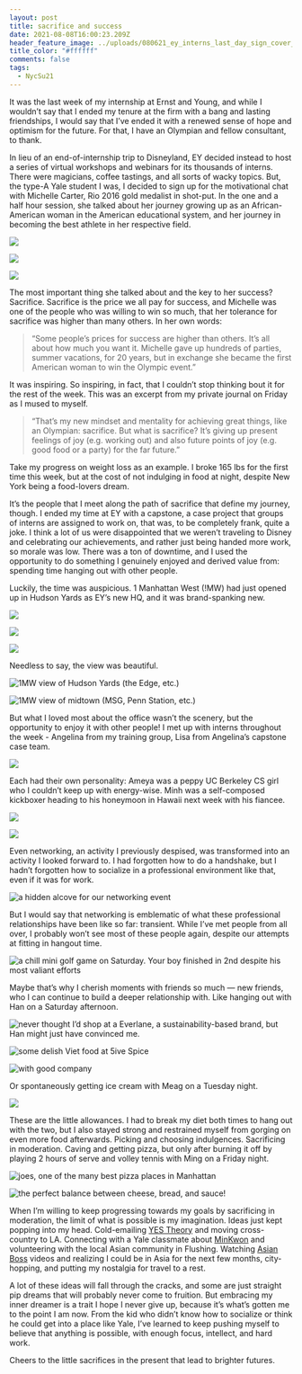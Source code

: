 ```yaml
---
layout: post
title: sacrifice and success
date: 2021-08-08T16:00:23.209Z
header_feature_image: ../uploads/080621_ey_interns_last_day_sign_cover_photo.jpeg
title_color: "#ffffff"
comments: false
tags:
  - NycSu21
---
```

It was the last week of my internship at Ernst and Young, and while I wouldn’t say that I ended my tenure at the firm with a bang and lasting friendships, I would say that I’ve ended it with a renewed sense of hope and optimism for the future. For that, I have an Olympian and fellow consultant, to thank.

In lieu of an end-of-internship trip to Disneyland, EY decided instead to host a series of virtual workshops and webinars for its thousands of interns. There were magicians, coffee tastings, and all sorts of wacky topics. But, the type-A Yale student I was, I decided to sign up for the motivational chat with Michelle Carter, Rio 2016 gold medalist in shot-put. In the one and a half hour session, she talked about her journey growing up as an African-American woman in the American educational system, and her journey in becoming the best athlete in her respective field.

![](../uploads/080621_michelle_carter_slide_1.jpeg)

![](../uploads/080621_michelle_carter_slide_2.jpeg)

![](../uploads/080621_michelle_carter_slide_3.jpeg)

The most important thing she talked about and the key to her success? Sacrifice. Sacrifice is the price we all pay for success, and Michelle was one of the people who was willing to win so much, that her tolerance for sacrifice was higher than many others. In her own words:

> “Some people’s prices for success are higher than others. It’s all about how much you want it. Michelle gave up hundreds of parties, summer vacations, for 20 years, but in exchange she became the first American woman to win the Olympic event.”

It was inspiring. So inspiring, in fact, that I couldn’t stop thinking bout it for the rest of the week. This was an excerpt from my private journal on Friday as I mused to myself.

> “That’s my new mindset and mentality for achieving great things, like an Olympian: sacrifice. But what is sacrifice? It’s giving up present feelings of joy (e.g. working out) and also future points of joy (e.g. good food or a party) for the far future.”

Take my progress on weight loss as an example. I broke 165 lbs for the first time this week, but at the cost of not indulging in food at night, despite New York being a food-lovers dream. 

It’s the people that I meet along the path of sacrifice that define my journey, though. I ended my time at EY with a capstone, a case project that groups of interns are assigned to work on, that was, to be completely frank, quite a joke. I think a lot of us were disappointed that we weren’t traveling to Disney and celebrating our achievements, and rather just being handed more work, so morale was low. There was a ton of downtime, and I used the opportunity to do something I genuinely enjoyed and derived value from: spending time hanging out with other people. 

Luckily, the time was auspicious. 1 Manhattan West (!MW) had just opened up in Hudson Yards as EY’s new HQ, and it was brand-spanking new. 

![](../uploads/080321_1mw_sign.jpeg)

![](../uploads/080321_1mw_floor_plan.jpeg)

![](../uploads/080321_1mw_fancy_room.jpeg)

Needless to say, the view was beautiful.

![1MW view of Hudson Yards (the Edge, etc.)](../uploads/080321_1mw_view_hudson_yards.jpeg "1MW view of Hudson Yards (the Edge, etc.)")

![1MW view of midtown (MSG, Penn Station, etc.)](../uploads/080321_1mw_view_midtown.jpeg "1MW view of midtown (MSG, Penn Station, etc.)")

But what I loved most about the office wasn’t the scenery, but the opportunity to enjoy it with other people! I met up with interns throughout the week - Angelina from my training group, Lisa from Angelina’s capstone case team. 

![](../uploads/080321_ey_lisa_angelina.jpeg)

Each had their own personality: Ameya was a peppy UC Berkeley CS girl who I couldn’t keep up with energy-wise. Minh was a self-composed kickboxer heading to his honeymoon in Hawaii next week with his fiancee. 

![](../uploads/080621_ey_interns_last_day_window.jpg)

![](../uploads/080621_ey_interns_last_day_sign.jpeg)

Even networking, an activity I previously despised, was transformed into an activity I looked forward to. I had forgotten how to do a handshake, but I hadn’t forgotten how to socialize in a professional environment like that, even if it was for work.

![a hidden alcove for our networking event](../uploads/080521_ey_hidden_alcove.jpeg "a hidden alcove for our networking event")

But I would say that networking is emblematic of what these professional relationships have been like so far: transient. While I’ve met people from all over, I probably won’t see most of these people again, despite our attempts at fitting in hangout time. 

![a chill mini golf game on Saturday. Your boy finished in 2nd despite his most valiant efforts](../uploads/080721_ey_interns_mini_golf.jpeg "a chill mini golf game on Saturday. Your boy finished in 2nd despite his most valiant efforts")

Maybe that’s why I cherish moments with friends so much — new friends, who I can continue to build a deeper relationship with. Like hanging out with Han on a Saturday afternoon.

![never thought I’d shop at a Everlane, a sustainability-based brand, but Han might just have convinced me.](../uploads/080721_han_hangout_everlane.jpeg "never thought I’d shop at a Everlane, a sustainability-based brand, but Han might just have convinced me.")

![some delish Viet food at 5ive Spice](../uploads/080721_han_hangout_viet_food.jpeg "some delish Viet food at 5ive Spice")

![with good company](../uploads/080721_han_hangout_jeff_han.jpeg "with good company")

Or spontaneously getting ice cream with Meag on a Tuesday night.

![](../uploads/080521_ice_cream_w_meag.jpeg)

These are the little allowances. I had to break my diet both times to hang out with the two, but I also stayed strong and restrained myself from gorging on even more food afterwards. Picking and choosing indulgences. Sacrificing in moderation. Caving and getting pizza, but only after burning it off by playing 2 hours of serve and volley tennis with Ming on a Friday night.

![joes, one of the many best pizza places in Manhattan](../uploads/080621_joes_pizza_sign.jpeg " joes, one of the many best pizza places in Manhattan")

![the perfect balance between cheese, bread, and sauce!](../uploads/080621_joes_pizza_slice.jpeg "the perfect balance between cheese, bread, and sauce!")

When I’m willing to keep progressing towards my goals by sacrificing in moderation, the limit of what is possible is my imagination. Ideas just kept popping into my head. Cold-emailing [YES Theory](https://www.youtube.com/c/yestheory) and moving cross-country to LA. Connecting with a Yale classmate about [MinKwon](http://minkwon.org/) and volunteering with the local Asian community in Flushing. Watching [Asian Boss](https://www.youtube.com/channel/UC2-_WWPT_124iN6jiym4fOw) videos and realizing I could be in Asia for the next few months, city-hopping, and putting my nostalgia for travel to a rest.

A lot of these ideas will fall through the cracks, and some are just straight pip dreams that will probably never come to fruition. But embracing my inner dreamer is a trait I hope I never give up, because it’s what’s gotten me to the point I am now. From the kid who didn’t know how to socialize or think he could get into a place like Yale, I’ve learned to keep pushing myself to believe that anything is possible, with enough focus, intellect, and hard work. 

Cheers to the little sacrifices in the present that lead to brighter futures.